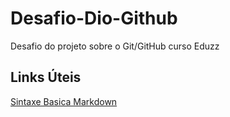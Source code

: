 # Desafio-Dio-Github
Desafio do projeto sobre o Git/GitHub curso Eduzz
## Links Úteis
[Sintaxe Basica Markdown](https://www.markdownguide.org/getting-started/)
